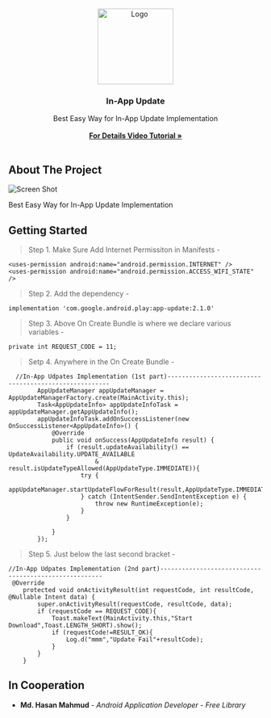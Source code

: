 <br/>
<p align="center">
  <a href="https://github.com/AppBondTech/Easy_InAppUpdate">
    <img src="https://mdhasanmahmud.000webhostapp.com/inappupdate/appbondtech.jpg" alt="Logo" width="150" height="150">
  </a>

  <h3 align="center">In-App Update</h3>

  <p align="center">
    Best Easy Way for In-App Update Implementation
    <br/>
    <br/>
    <a href=""><strong> For Details Video Tutorial »</strong></a>
    <br/>
    <br/>
	  
## About The Project

![Screen Shot](https://mdhasanmahmud.000webhostapp.com/inappupdate/eF05z.png)

Best Easy Way for In-App Update Implementation

## Getting Started

> Step 1. Make Sure Add Internet Permissiton in Manifests - 
```
<uses-permission android:name="android.permission.INTERNET" />
<uses-permission android:name="android.permission.ACCESS_WIFI_STATE" />
```

> Step 2. Add the dependency - 
```
implementation 'com.google.android.play:app-update:2.1.0'	
```

> Step 3. Above On Create Bundle is where we declare various variables - 
```
private int REQUEST_CODE = 11;
```

> Setp 4. Anywhere in the On Create Bundle - 
```
  //In-App Udpates Implementation (1st part)------------------------------------------------------ 
        AppUpdateManager appUpdateManager = AppUpdateManagerFactory.create(MainActivity.this);
        Task<AppUpdateInfo> appUpdateInfoTask = appUpdateManager.getAppUpdateInfo();
        appUpdateInfoTask.addOnSuccessListener(new OnSuccessListener<AppUpdateInfo>() {
            @Override
            public void onSuccess(AppUpdateInfo result) {
                if (result.updateAvailability() == UpdateAvailability.UPDATE_AVAILABLE
                        & result.isUpdateTypeAllowed(AppUpdateType.IMMEDIATE)){
                    try {
                        appUpdateManager.startUpdateFlowForResult(result,AppUpdateType.IMMEDIATE,MainActivity.this,REQUEST_CODE);
                    } catch (IntentSender.SendIntentException e) {
                        throw new RuntimeException(e);
                    }
                }

            }
        });
```
> Step 5. Just below the last second bracket - 
```
//In-App Udpates Implementation (2nd part)------------------------------------------------------ 
 @Override
    protected void onActivityResult(int requestCode, int resultCode, @Nullable Intent data) {
        super.onActivityResult(requestCode, resultCode, data);
        if (requestCode == REQUEST_CODE){
            Toast.makeText(MainActivity.this,"Start Download",Toast.LENGTH_SHORT).show();
            if (requestCode!=RESULT_OK){
                Log.d("mmm","Update Fail"+resultCode);
            }
        }
    }
```

## In Cooperation

* **Md. Hasan Mahmud** - *Android Application Developer* - *Free Library*
